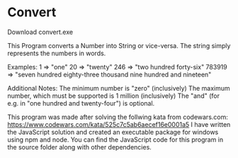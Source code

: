 ﻿# Convert
Download convert.exe

This Program converts a Number into String or vice-versa. The string simply represents the numbers in words.

Examples:
1 => "one"
20 => "twenty"
246 => "two hundred forty-six" 
783919 => "seven hundred eighty-three thousand nine hundred and nineteen"

Additional Notes:
The minimum number is "zero" (inclusively)
The maximum number, which must be supported is 1 million (inclusively)
The "and" (for e.g. in "one hundred and twenty-four") is optional.

This program was made after solving the follwing kata from codewars.com:
https://www.codewars.com/kata/525c7c5ab6aecef16e0001a5
I have written the JavaScript solution and created an executable package for windows using npm and node.
You can find the JavaScript code for this program in the source folder along with other dependencies.
